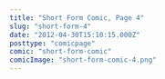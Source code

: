 ```yaml
---
title: "Short Form Comic, Page 4"
slug: "short-form-4"
date: "2012-04-30T15:10:15.000Z"
posttype: "comicpage"
comic: "short-form-comic"
comicImage: "short-form-comic-4.png"
---
```



